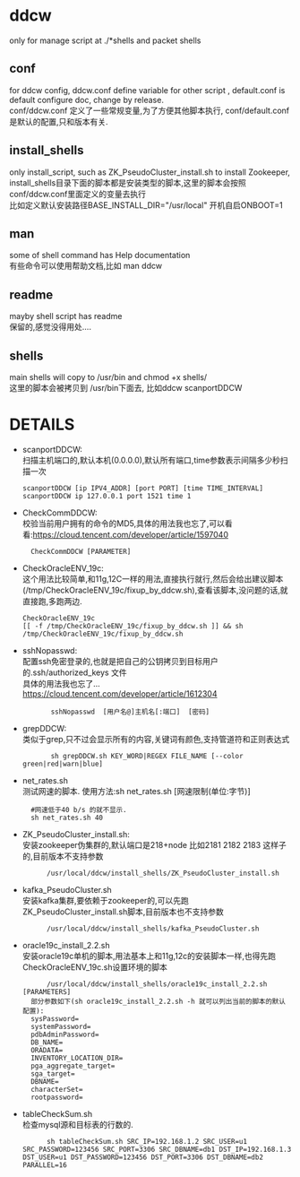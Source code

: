 # ddcw
only for manage script at ./*shells
and packet shells

## conf
for ddcw config, ddcw.conf define variable for other script , default.conf is default configure doc, change by release.  
conf/ddcw.conf 定义了一些常规变量,为了方便其他脚本执行, conf/default.conf是默认的配置,只和版本有关.  

## install_shells
only install_script, such as ZK_PseudoCluster_install.sh to install Zookeeper,  
install_shells目录下面的脚本都是安装类型的脚本,这里的脚本会按照conf/ddcw.conf里面定义的变量去执行  
比如定义默认安装路径BASE_INSTALL_DIR="/usr/local"   开机自启ONBOOT=1  

## man
some of shell command has Help documentation   
有些命令可以使用帮助文档,比如 man ddcw  

## readme
mayby shell script has readme  
保留的,感觉没得用处....  

## shells
main shells will copy to /usr/bin and chmod +x shells/  
这里的脚本会被拷贝到 /usr/bin下面去, 比如ddcw  scanportDDCW  


# DETAILS
- scanportDDCW:  
扫描主机端口的,默认本机(0.0.0.0),默认所有端口,time参数表示间隔多少秒扫描一次  
  ``` shell
  scanportDDCW [ip IPV4_ADDR] [port PORT] [time TIME_INTERVAL]
  scanportDDCW ip 127.0.0.1 port 1521 time 1 
    ```

- CheckCommDDCW:  
校验当前用户拥有的命令的MD5,具体的用法我也忘了,可以看看:https://cloud.tencent.com/developer/article/1597040  
  ``` shell
 	CheckCommDDCW [PARAMETER]
  ```
  
- CheckOracleENV_19c:  
这个用法比较简单,和11g,12C一样的用法,直接执行就行,然后会给出建议脚本(/tmp/CheckOracleENV_19c/fixup_by_ddcw.sh),查看该脚本,没问题的话,就直接跑,多跑两边.  
  ``` shell
  CheckOracleENV_19c
  [[ -f /tmp/CheckOracleENV_19c/fixup_by_ddcw.sh ]] && sh /tmp/CheckOracleENV_19c/fixup_by_ddcw.sh
  ```
  
- sshNopasswd:  
配置ssh免密登录的,也就是把自己的公钥拷贝到目标用户的.ssh/authorized_keys 文件  
具体的用法我也忘了... https://cloud.tencent.com/developer/article/1612304  
  ``` shell
         sshNopasswd  [用户名@]主机名[:端口]  [密码]
  ```

- grepDDCW:  
类似于grep,只不过会显示所有的内容,关键词有颜色,支持管道符和正则表达式  
  ``` shell
         sh grepDDCW.sh KEY_WORD|REGEX FILE_NAME [--color green|red|warn|blue]
  ```

- net_rates.sh  
测试网速的脚本. 使用方法:sh net_rates.sh [网速限制(单位:字节)]  
  ``` shell
	#网速低于40 b/s 的就不显示.
	sh net_rates.sh 40
  ```

  
- ZK_PseudoCluster_install.sh:  
安装zookeeper伪集群的,默认端口是218+node 比如2181 2182 2183 这样子的,目前版本不支持参数  
  ``` shell
        /usr/local/ddcw/install_shells/ZK_PseudoCluster_install.sh 
  ```

  
- kafka_PseudoCluster.sh  
安装kafka集群,要依赖于zookeeper的,可以先跑ZK_PseudoCluster_install.sh脚本,目前版本也不支持参数  
  ``` shell
        /usr/local/ddcw/install_shells/kafka_PseudoCluster.sh
  ```

  
- oracle19c_install_2.2.sh  
安装oracle19c单机的脚本,用法基本上和11g,12c的安装脚本一样,也得先跑CheckOracleENV_19c.sh设置环境的脚本  
  ``` shell
        /usr/local/ddcw/install_shells/oracle19c_install_2.2.sh [PARAMETERS]
	部分参数如下(sh oracle19c_install_2.2.sh -h 就可以列出当前的脚本的默认配置):
	sysPassword=
	systemPassword=
	pdbAdminPassword=
	DB_NAME=
	ORADATA=
	INVENTORY_LOCATION_DIR=
	pga_aggregate_target=
	sga_target=
	DBNAME=
	characterSet=
	rootpassword=
  ```

- tableCheckSum.sh  
检查mysql源和目标表的行数的.
  ``` shell
        sh tableCheckSum.sh SRC_IP=192.168.1.2 SRC_USER=u1 SRC_PASSWORD=123456 SRC_PORT=3306 SRC_DBNAME=db1 DST_IP=192.168.1.3  DST_USER=u1 DST_PASSWORD=123456 DST_PORT=3306 DST_DBNAME=db2 PARALLEL=16 
  ```
